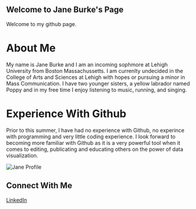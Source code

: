 ## Welcome to Jane Burke's Page

Welcome to my github page. 

# About Me 
My name is Jane Burke and I am an incoming sophmore at Lehigh University from Boston Massachussetts. I am currenlty undecided in the College of Arts and Sciences at Lehigh with hopes or pursuing a minor in Mass Communication. I have two younger sisters, a yellow labrador named Poppy and in my free time I enjoy listening to music, running, and singing. 

# Experience With Github 
Prior to this summer, I have had no experience with Github, no experince with programming and very little coding experience. I look forward to becoming more familiar with Github as it is a very powerful tool when it comes to editing, publicating and educating others on the power of data visualization. 

![Jane Profile](file:///Users/jane/Desktop/vsco60a48737816cf.jpg)

## Connect With Me 
[LinkedIn](https://www.linkedin.com/in/jane-burke-6b058b185?trk=people-guest_people_search-card)

